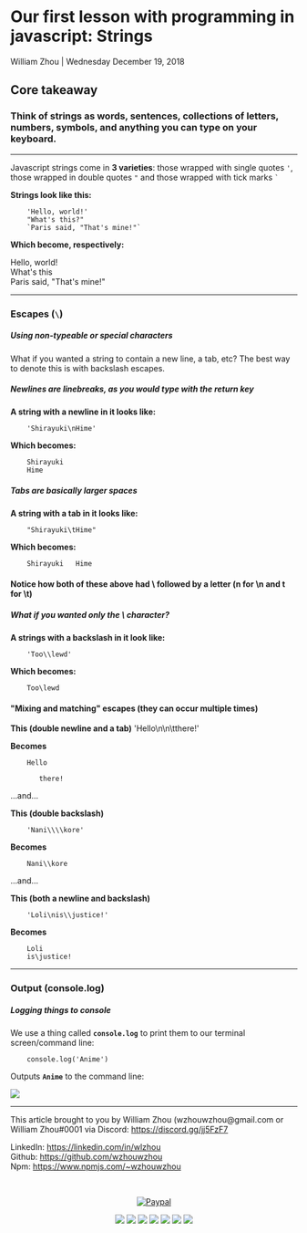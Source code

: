 # Our first lesson with programming in javascript: Strings
William Zhou | Wednesday December 19, 2018
## Core takeaway
### Think of strings as words, sentences, collections of letters, numbers, symbols, and anything you can type on your keyboard.

<hr>

Javascript strings come in **3 varieties**: those wrapped with single quotes `'`, those wrapped in double quotes `"` and
those wrapped with tick marks <code>`</code>

**Strings look like this:**

        'Hello, world!'
        "What's this?"
        `Paris said, "That's mine!"`

**Which become, respectively:**

Hello, world!<br>
What's this<br>
Paris said, "That's mine!"<br>
<hr>

### Escapes (<code>\\</code>)
##### Using non-typeable or special characters
What if you wanted a string to contain a new line, a tab, etc? The best way to denote this is with backslash escapes.

##### Newlines are linebreaks, as you would type with the return key
**A string with a newline in it looks like:**

        'Shirayuki\nHime'

**Which becomes:**

        Shirayuki
        Hime

##### Tabs are basically larger spaces

**A string with a tab in it looks like:**

        "Shirayuki\tHime"

**Which becomes:**

        Shirayuki   Hime

#### Notice how both of these above had \ followed by a letter (n for \n and t for \t) 
##### What if you wanted only the \ character?

**A strings with a backslash in it look like:**

        'Too\\lewd'


**Which becomes:**

        Too\lewd


#### "Mixing and matching" escapes (they can occur multiple times)

**This (double newline and a tab)**
        'Hello\n\n\tthere!'

**Becomes**

        Hello
        
           there!

...and...

**This (double backslash)**

        'Nani\\\\kore'
**Becomes**

        Nani\\kore

...and...

**This (both a newline and backslash)**

        'Loli\nis\\justice!'

**Becomes**

        Loli
        is\justice!
<hr>

### Output (console.log)
##### Logging things to console
We use a thing called **`console.log`** to print them to our terminal screen/command line:

        console.log('Anime')
Outputs **`Anime`** to the command line:

![](https://cdn.discordapp.com/attachments/297582971488174096/525123053152239626/Anime.png)

<hr>
This article brought to you by William Zhou (wzhouwzhou@gmail.com or William Zhou#0001 via Discord: <a href="https://discord.gg/jj5FzF7">https://discord.gg/jj5FzF7</a>

LinkedIn: <a href="https://linkedin.com/in/wlzhou"><https://linkedin.com/in/wlzhou></a><br>
Github: <a href="https://github.com/wzhouwzhou"><https://github.com/wzhouwzhou></a><br>
Npm: <a href="https://www.npmjs.com/~wzhouwzhou"><https://www.npmjs.com/~wzhouwzhou></a><br>

<div align="center">
    <br />
    <p><a href="https://paypal.me/wzhouwzhou"><img src="https://img.shields.io/badge/donate-paypal-009cde.svg?style=for-the-badge&logo=PayPal" alt="Paypal" /></a></p>
    <p>
    <a href="https://nodei.co/npm/ytsearcher/"><img src="https://nodei.co/npm/ytsearcher.png?stars=true&downloads=true"></a>
    <a href="https://nodei.co/npm/ytsearcher-cli/"><img src="https://nodei.co/npm/ytsearcher-cli.png?stars=true&downloads=true"></a>
    <a href="https://nodei.co/npm/discordblacklist/"><img src="https://nodei.co/npm/discordblacklist.png?stars=true&downloads=true"></a>
    <a href="https://nodei.co/npm/easypathutil/"><img src="https://nodei.co/npm/easypathutil.png?stars=true&downloads=true"></a>
    <a href="https://nodei.co/npm/easyurban/"><img src="https://nodei.co/npm/easyurban.png?stars=true&downloads=true"></a>
    <a href="https://nodei.co/npm/sbify/"><img src="https://nodei.co/npm/sbify.png?stars=true&downloads=true"></a>
    <a href="https://nodei.co/npm/suyamiko-api/"><img src="https://nodei.co/npm/suyamiko-api.png?stars=true&downloads=true"></a>
    </p>
</div>
